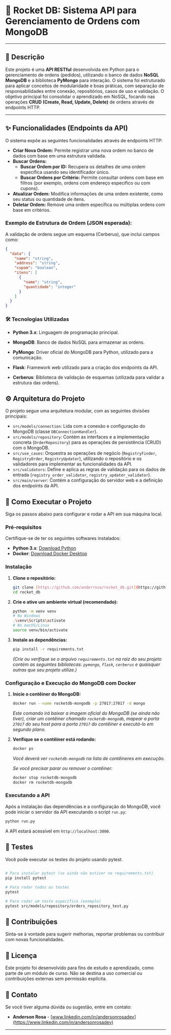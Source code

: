 # 🚀 Rocket DB: Sistema API para Gerenciamento de Ordens com MongoDB

---

## 📄 Descrição

Este projeto é uma **API RESTful** desenvolvida em Python para o gerenciamento de ordens (pedidos), utilizando o banco de dados **NoSQL MongoDB** e a biblioteca **PyMongo** para interação. O sistema foi estruturado para aplicar conceitos de modularidade e boas práticas, com separação de responsabilidades entre conexão, repositórios, casos de uso e validação. O objetivo principal foi consolidar o aprendizado em NoSQL, focando nas operações **CRUD (Create, Read, Update, Delete)** de ordens através de endpoints HTTP.

---

## ✨ Funcionalidades (Endpoints da API)

O sistema expõe as seguintes funcionalidades através de endpoints HTTP:

* **Criar Nova Ordem:** Permite registrar uma nova ordem no banco de dados com base em uma estrutura validada.
* **Buscar Ordens:**
    * **Buscar Ordem por ID:** Recupera os detalhes de uma ordem específica usando seu identificador único.
    * **Buscar Ordens por Critério:** Permite consultar ordens com base em filtros (por exemplo, ordens com endereço específico ou com cupons).
* **Atualizar Ordem:** Modifica informações de uma ordem existente, como seu status ou quantidade de itens.
* **Deletar Ordem:** Remove uma ordem específica ou múltiplas ordens com base em critérios.

### Exemplo de Estrutura de Ordem (JSON esperada):

A validação de ordens segue um esquema (Cerberus), que inclui campos como:

```json
{
  "data": {
    "name": "string",
    "address": "string",
    "cupom": "boolean",
    "itens": [
      {
        "name": "string",
        "quantidade": "integer"
      }
    ]
  }
}
```

### 🛠️ Tecnologias Utilizadas
- **Python 3.x**: Linguagem de programação principal.

- **MongoDB**: Banco de dados NoSQL para armazenar as ordens.

- **PyMongo**: Driver oficial do MongoDB para Python, utilizado para a comunicação.

- **Flask**: Framework web utilizado para a criação dos endpoints da API.

- **Cerberus**: Biblioteca de validação de esquemas (utilizada para validar a estrutura das ordens).



## ⚙️ Arquitetura do Projeto

O projeto segue uma arquitetura modular, com as seguintes divisões principais:

* `src/models/connection`: Lida com a conexão e configuração do MongoDB (classe `DBConnectionHandler`).
* `src/models/repository`: Contém as interfaces e a implementação concreta (`OrderRepository`) para as operações de persistência (CRUD) com o MongoDB.
* `src/use_cases`: Orquestra as operações de negócio (`RegistryFinder`, `RegistryOrder`, `RegistryUpdater`), utilizando o repositório e os validadores para implementar as funcionalidades da API.
* `src/validators`: Define e aplica as regras de validação para os dados de entrada (`registry_order_validator`, `registry_updater_validator`).
* `src/main/server`: Contém a configuração do servidor web e a definição dos endpoints da API.


## 🚀 Como Executar o Projeto

Siga os passos abaixo para configurar e rodar a API em sua máquina local.

### Pré-requisitos

Certifique-se de ter os seguintes softwares instalados:

* **Python 3.x**: [Download Python](https://www.python.org/downloads/)
* **Docker**: [Download Docker Desktop](https://www.docker.com/products/docker-desktop/)

### Instalação

1.  **Clone o repositório:**
    ```bash
    git clone [https://github.com/anderrosa/rocket_db.git](https://github.com/anderrosa/rocket_db.git)
    cd rocket_db
    ```

2.  **Crie e ative um ambiente virtual (recomendado):**
    ```bash
    python -m venv venv
    # No Windows
    .\venv\Scripts\activate
    # No macOS/Linux
    source venv/bin/activate
    ```

3.  **Instale as dependências:**
    ```bash
    pip install -r requirements.txt
    ```
    *(Crie ou verifique se o arquivo `requirements.txt` na raiz do seu projeto contém as seguintes bibliotecas: `pymongo`, `flask`, `cerberus` e quaisquer outras que seu projeto utilize.)*

### Configuração e Execução do MongoDB com Docker

1.  **Inicie o contêiner do MongoDB:**
    ```bash
    docker run --name rocketdb-mongodb -p 27017:27017 -d mongo
    ```
    *Este comando irá baixar a imagem oficial do MongoDB (se ainda não tiver), criar um contêiner chamado `rocketdb-mongodb`, mapear a porta `27017` do seu host para a porta `27017` do contêiner e executá-lo em segundo plano.*

2.  **Verifique se o contêiner está rodando:**
    ```bash
    docker ps
    ```
    *Você deverá ver `rocketdb-mongodb` na lista de contêineres em execução.*

    *Se você precisar parar ou remover o contêiner:*
    ```bash
    docker stop rocketdb-mongodb
    docker rm rocketdb-mongodb
    ```

### Executando a API

Após a instalação das dependências e a configuração do MongoDB, você pode iniciar o servidor da API executando o script `run.py`:

```bash
python run.py
```

A API estará acessível em `http://localhost:3000`.

## 🧪 Testes
Você pode executar os testes do projeto usando pytest.

```Bash
￼
# Para instalar pytest (se ainda não estiver no requirements.txt)
pip install pytest

# Para rodar todos os testes
pytest

# Para rodar um teste específico (exemplo)
pytest src/models/repository/orders_repository_test.py
```

## 🤝 Contribuições
Sinta-se à vontade para sugerir melhorias, reportar problemas ou contribuir com novas funcionalidades.



## 📄 Licença

Este projeto foi desenvolvido para fins de estudo e aprendizado, como parte de um módulo de curso. Não se destina a uso comercial ou contribuições externas sem permissão explícita.


## 📧 Contato

Se você tiver alguma dúvida ou sugestão, entre em contato:

* **Anderson Rosa** - [www.linkedin.com/in/andersonrosadev](https://www.linkedin.com/in/andersonrosadev)

---

